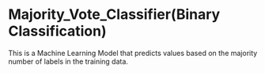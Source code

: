 # Majority_Vote_Classifier(Binary Classification)
This is a Machine Learning Model that predicts values based on the majority number of labels in the training data.

